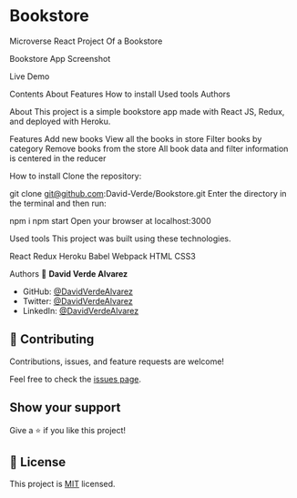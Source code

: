 # Bookstore
Microverse React Project Of a Bookstore

Bookstore App
Screenshot

Live Demo

Contents
About
Features
How to install
Used tools
Authors

About
This project is a simple bookstore app made with React JS, Redux, and deployed with Heroku.



Features
Add new books
View all the books in store
Filter books by category
Remove books from the store
All book data and filter information is centered in the reducer

How to install
Clone the repository:

git clone git@github.com:David-Verde/Bookstore.git
Enter the directory in the terminal and then run:

npm i
npm start
Open your browser at localhost:3000


Used tools
This project was built using these technologies.

React
Redux
Heroku
Babel
Webpack
HTML
CSS3

Authors
👤 **David Verde Alvarez**

- GitHub: [@DavidVerdeAlvarez](https://github.com/Unyielding1)
- Twitter: [@DavidVerdeAlvarez](https://twitter.com/UnyieldingOne)
- LinkedIn: [@DavidVerdeAlvarez](https://www.linkedin.com/in/david-verde-3349b114b/)




## 🤝 Contributing

Contributions, issues, and feature requests are welcome!

Feel free to check the [issues page](../../issues/).

## Show your support

Give a ⭐️ if you like this project!



## 📝 License


This project is [MIT](https://github.com/David-Verde/Bookstore/blob/1st-part-components/LICENSE) licensed.
